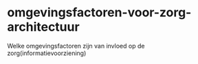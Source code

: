 # omgevingsfactoren-voor-zorg-architectuur
Welke omgevingsfactoren zijn van invloed op de zorg(informatievoorziening)

